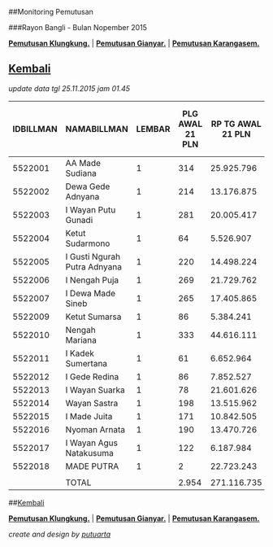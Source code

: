 ##Monitoring Pemutusan 

###Rayon Bangli - Bulan Nopember 2015

**[Pemutusan Klungkung.](https://github.com/areabatur/3mm.3atur/blob/master/klungkung112015.markdown )** | 
**[Pemutusan Gianyar.](https://github.com/areabatur/3mm.3atur/blob/master/gianyar112015.markdown )** | 
**[Pemutusan Karangasem.](https://github.com/areabatur/3mm.3atur/blob/master/karangasem112015.markdown )**

## [Kembali](http://areabatur.github.io/3mm.3atur/)

_update data tgl 25.11.2015 jam 01.45_

| IDBILLMAN |         NAMABILLMAN          | LEMBAR |  PLG AWAL 21 PLN  |  RP TG AWAL 21 PLN  |  RP BK AWAL 21 PLN  | TARGET AKHIR PLN |  % PENCAPAIAN  |  SISA RP TG  25 01:45  |  SISA RP BK  25 01:45  |  SISA PLG  25 01:45  |  BELUM  |  DATANGI  |  SEGEL  |     LUNAS      |  SISA RP TG  24 06:45  |  SISA RP BK  24 06:45  |  SISA PLG  24 06:45  |  BELUM  |  DATANGI  |  SEGEL  |
|-----------|------------------------------|--------|-------------------|---------------------|---------------------|------------------|----------------|------------------------|------------------------|----------------------|---------|-----------|---------|----------------|------------------------|------------------------|----------------------|---------|-----------|---------|
|   5522001 | AA Made Sudiana              |     1  |  314              |  25.925.796         |  1.189.000          |  1.518.999,22    | -7,97%         |  20.582.923            |  931.000               |  247                 |  245    |        1  |      1  | -276568|-3     |  20.859.491            |  940.000               |  250                 |  248    |        1  |      1  |
|   5522002 | Dewa Gede Adnyana            |     1  |  214              |  13.176.875         |  740.000            |  772.036,58      | -8,01%         |  10.416.256            |  592.000               |  181                 |  150    |       31  |         | -1424109|-8    |  11.840.365            |  663.000               |  189                 |  175    |       14  |         |
|   5522003 | I Wayan Putu Gunadi          |     1  |  281              |  20.005.417         |  1.000.000          |  1.172.122,66    | -10,67%        |  12.156.100            |  506.000               |  137                 |  137    |           |         | -4104293|-90   |  16.260.393            |  778.000               |  227                 |  227    |           |         |
|   5522004 | Ketut Sudarmono              |     1  |  64               |  5.526.907          |  281.000            |  323.822,94      | -11,21%        |  3.213.139             |  162.000               |  28                  |  27     |        1  |         | -1041365|-11   |  4.254.504             |  204.000               |  39                  |  36     |        3  |         |
|   5522005 | I Gusti Ngurah Putra Adnyana |     1  |  220              |  14.498.224         |  696.000            |  849.454,77      | -15,31%        |  6.397.434             |  326.000               |  106                 |  104    |        2  |         | -1653973|-30   |  8.051.407             |  422.000               |  136                 |  134    |        2  |         |
|   5522006 | I Nengah Puja                |     1  |  269              |  21.729.762         |  902.000            |  1.273.152,49    | -10,78%        |  13.083.421            |  557.000               |  171                 |  171    |           |         | -5263797|-40   |  18.347.218            |  724.000               |  211                 |  211    |           |         |
|   5522007 | I Dewa Made Sineb            |     1  |  265              |  17.405.865         |  970.000            |  1.019.814,22    | -25,24%        |  5.060.734             |  346.000               |  95                  |  95     |           |         | -8407346|-126  |  13.468.080            |  820.000               |  221                 |  221    |           |         |
|   5522009 | Ketut Sumarsa                |     1  |  86               |  5.384.241          |  268.000            |  315.464,10      | -12,62%        |  2.815.856             |  136.000               |  44                  |  44     |           |         | -908608|-16    |  3.724.464             |  186.000               |  60                  |  60     |           |         |
|   5522010 | Nengah Mariana               |     1  |  333              |  44.616.111         |  1.743.542          |  2.614.069,71    | -7,98%         |  35.371.534            |  1.384.542             |  241                 |  240    |        1  |         | -1039037|-9    |  36.410.571            |  1.415.542             |  250                 |  250    |           |         |
|   5522011 | I Kadek Sumertana            |     1  |  61               |  6.652.964          |  259.000            |  389.798,92      | -7,66%         |  5.481.043             |  184.000               |  39                  |  34     |        5  |         | -307940|-6     |  5.788.983             |  204.000               |  45                  |  41     |        4  |         |
|   5522012 | I Gede Redina                |     1  |  86               |  7.852.527          |  294.000            |  460.081,63      | -11,49%        |  4.464.326             |  214.000               |  65                  |  65     |           |         | -856748|-7     |  5.321.074             |  239.000               |  72                  |  72     |           |         |
|   5522013 | I Wayan Suarka               |     1  |  78               |  21.601.626         |  721.525            |  1.265.644,96    | -11,12%        |  12.650.079            |  457.804               |  60                  |  60     |           |         | -525755|-4     |  13.175.834            |  471.804               |  64                  |  64     |           |         |
|   5522014 | Wayan Sastra                 |     1  |  198              |  13.515.962         |  635.000            |  791.903,78      | -10,94%        |  8.030.461             |  398.000               |  124                 |  124    |           |         | -738863|-13    |  8.769.324             |  437.000               |  137                 |  137    |           |         |
|   5522015 | I Made Juita                 |     1  |  171              |  10.842.505         |  622.000            |  635.265,23      | -15,04%        |  4.858.845             |  363.000               |  92                  |  92     |           |         | -3191018|-35   |  8.049.863             |  486.000               |  127                 |  127    |           |         |
|   5522016 | Nyoman Arnata                |     1  |  190              |  13.470.726         |  695.000            |  789.253,39      | -7,32%         |  11.576.753            |  574.000               |  151                 |  148    |        2  |      1  | -297502|-6     |  11.874.255            |  594.000               |  157                 |  157    |           |         |
|   5522017 | I Wayan Agus Natakusuma      |     1  |  122              |  6.187.984          |  391.000            |  362.555,61      | -9,00%         |  4.389.772             |  258.000               |  81                  |  81     |           |         | -225229|-6     |  4.615.001             |  276.000               |  87                  |  87     |           |         |
|   5522018 | MADE PUTRA                   |     1  |  2                |  22.723.243         |  619.397            |  1.331.360,80    | 100,00%        |  -                     |  -                     |  -                   |  -      |           |         | -14030607|-1   |  14.030.607            |  382.489               |  1                   |  1      |           |         |
|           |                              |        |                   |                     |                     |                  |                |                        |                        |                      |         |           |         |                |                        |                        |                      |         |           |         |
|           | TOTAL                        |        |  2.954            |  271.116.735        |  12.026.464         |  15.884.801,00   | -10,98%        |  160.548.676           |  7.389.346             |  1.862               |  1.817  |       43  |      2  | -44292758|-411 |  204.841.434           |  9.242.835             |  2.273               |  2.248  |       24  |      1  |


##[Kembali](http://areabatur.github.io/3mm.3atur/)

**[Pemutusan Klungkung.](https://github.com/areabatur/3mm.3atur/blob/master/klungkung112015.markdown )** | 
**[Pemutusan Gianyar.](https://github.com/areabatur/3mm.3atur/blob/master/gianyar112015.markdown )** | 
**[Pemutusan Karangasem.](https://github.com/areabatur/3mm.3atur/blob/master/karangasem112015.markdown )**

_create and design by [putuarta](mailto:putuarta@gmail.com)_
